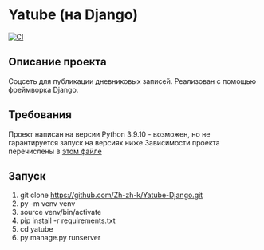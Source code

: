 # Yatube (на Django)

[![CI](https://github.com/yandex-praktikum/hw05_final/actions/workflows/python-app.yml/badge.svg?branch=master)](https://github.com/yandex-praktikum/hw05_final/actions/workflows/python-app.yml)

## Описание проекта

Соцсеть для публикации дневниковых записей. Реализован с помощью фреймворка Django.

## Требования
Проект написан на версии Python 3.9.10 - возможен, но не гарантируется запуск на версиях ниже
Зависимости проекта перечислены в [этом файле](https://github.com/Zh-zh-k/Yatube-Django/blob/238caba25d9f7868a6d10577de671af5cc70ebab/requirements.txt)

## Запуск

1. git clone https://github.com/Zh-zh-k/Yatube-Django.git
2. py -m venv venv
3. source venv/bin/activate
4. pip install -r requirements.txt
5. cd yatube
6. py manage.py runserver
